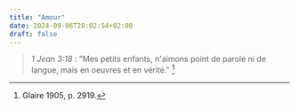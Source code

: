 ```yaml
---
title: "Amour"
date: 2024-09-06T20:02:54+02:00
draft: false
---
```



> *1 Jean 3:18* : "Mes petits enfants, n'aimons point de parole ni de langue, mais en oeuvres et en vérité." [^1]

[^1]: Glaire 1905, p. 2919.
